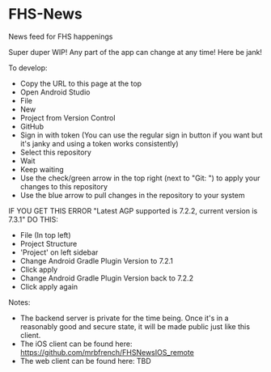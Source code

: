 # FHS-News
News feed for FHS happenings

Super duper WIP! Any part of the app can change at any time! Here be jank!

To develop:
- Copy the URL to this page at the top
- Open Android Studio
- File
- New
- Project from Version Control
- GitHub
- Sign in with token (You can use the regular sign in button if you want but it's janky and using a token works consistently)
- Select this repository
- Wait
- Keep waiting
- Use the check/green arrow in the top right (next to "Git: ") to apply your changes to this repository
- Use the blue arrow to pull changes in the repository to your system


IF YOU GET THIS ERROR
"Latest AGP supported is 7.2.2, current version is 7.3.1"
DO THIS:
- File (In top left)
- Project Structure
- 'Project' on left sidebar
- Change Android Gradle Plugin Version to 7.2.1
- Click apply
- Change Android Gradle Plugin Version back to 7.2.2
- Click apply again

Notes:
- The backend server is private for the time being. Once it's in a reasonably good and secure state, it will be made public just like this client.
- The iOS client can be found here: https://github.com/mrbfrench/FHSNewsIOS_remote
- The web client can be found here: TBD
